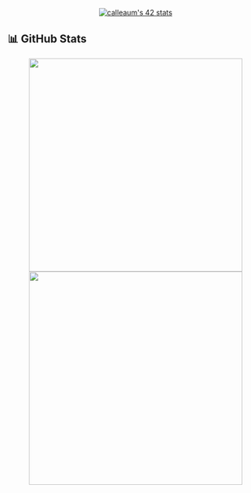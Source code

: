 <p align="center">
  <a href="https://github.com/oakoudad/badge42">
    <img src="https://badge.mediaplus.ma/kettlebells/calleaum?1337Badge=off&UM6P=off" alt="calleaum's 42 stats" />
  </a>
</p>

## 📊 GitHub Stats

<p align="center">
  <img src="https://github-readme-stats.vercel.app/api?username=Calleaum&show_icons=true&title_color=ffff00&text_color=ffff00&icon_color=ffff00&bg_color=1e1e1e&border_color=303030" width="420" />
  <img src="https://github-readme-stats.vercel.app/api/top-langs/?username=Calleaum&layout=compact&title_color=ffff00&text_color=ffff00&icon_color=ffff00&bg_color=1e1e1e&border_color=303030&card_width=420" width="420" />
</p>


